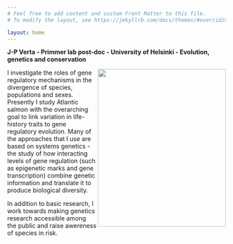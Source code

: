 ```yaml
---
# Feel free to add content and custom Front Matter to this file.
# To modify the layout, see https://jekyllrb.com/docs/themes/#overriding-theme-defaults

layout: home
---
```


**J-P Verta - Primmer lab post-doc - University of Helsinki - Evolution, genetics and conservation**

<img align="right" width="295" height="365" src="http://jpverta.github.io/figures/shakingHandsWithSalmon.jpg">

I investigate the roles of gene regulatory mechanisms in the divergence of species, populations and sexes. Presently I study Atlantic salmon with the overarching goal to link variation in life-history traits to gene regulatory evolution. Many of the approaches that I use are based on systems genetics - the study of how interacting levels of gene regulation (such as epigenetic marks and gene transcription) combine genetic information and translate it to produce biological diversity.

In addition to basic research, I work towards making genetics research accessible among the public and raise awereness of species in risk.


